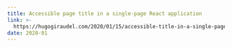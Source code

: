 ```yaml
---
title: Accessible page title in a single-page React application
link: >-
  https://hugogiraudel.com/2020/01/15/accessible-title-in-a-single-page-react-application/
date: 2020-01
---
```


